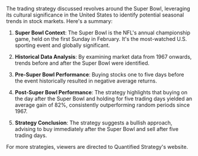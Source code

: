 The trading strategy discussed revolves around the Super Bowl, leveraging its cultural significance in the United States to identify potential seasonal trends in stock markets. Here's a summary:

1. **Super Bowl Context**: The Super Bowl is the NFL's annual championship game, held on the first Sunday in February. It's the most-watched U.S. sporting event and globally significant.

2. **Historical Data Analysis**: By examining market data from 1967 onwards, trends before and after the Super Bowl were identified.

3. **Pre-Super Bowl Performance**: Buying stocks one to five days before the event historically resulted in negative average returns.

4. **Post-Super Bowl Performance**: The strategy highlights that buying on the day after the Super Bowl and holding for five trading days yielded an average gain of 82%, consistently outperforming random periods since 1967.

5. **Strategy Conclusion**: The strategy suggests a bullish approach, advising to buy immediately after the Super Bowl and sell after five trading days.

For more strategies, viewers are directed to Quantified Strategy's website.
